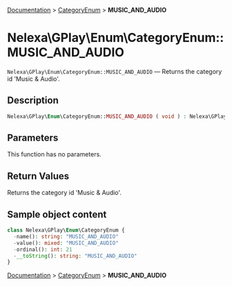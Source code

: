 [Documentation](../../README.md) > [CategoryEnum](README.md) > **MUSIC_AND_AUDIO**

# Nelexa\GPlay\Enum\CategoryEnum::MUSIC_AND_AUDIO
`Nelexa\GPlay\Enum\CategoryEnum::MUSIC_AND_AUDIO` — Returns the category id 'Music & Audio'.

## Description
```php
Nelexa\GPlay\Enum\CategoryEnum::MUSIC_AND_AUDIO ( void ) : Nelexa\GPlay\Enum\CategoryEnum
```

## Parameters
This function has no parameters.

## Return Values
Returns the category id 'Music & Audio'.

## Sample object content
```php
class Nelexa\GPlay\Enum\CategoryEnum {
  -name(): string: "MUSIC_AND_AUDIO"
  -value(): mixed: "MUSIC_AND_AUDIO"
  -ordinal(): int: 21
  -__toString(): string: "MUSIC_AND_AUDIO"
}
```

[Documentation](../../README.md) > [CategoryEnum](README.md) > **MUSIC_AND_AUDIO**
